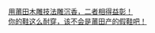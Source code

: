   
[用莆田木雕技法雕沉香，二者相得益彰！](http://www.dianyue.me/archives/072/oc9ps7o8i1fn1dmj/)  
[你的鞋这么耐穿，该不会是莆田产的假鞋吧！](http://www.dianyue.me/archives/018/gsj7bcby79e0v278/)